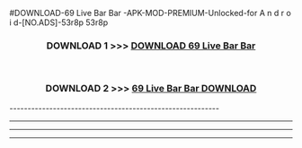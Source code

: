 #DOWNLOAD-69 Live Bar Bar -APK-MOD-PREMIUM-Unlocked-for A n d r o i d-[NO.ADS]-53r8p 53r8p 



<div align="center">

<h3>DOWNLOAD 1 >>> <a href="https://t.co/FKmqrqFo6t??judul=69 Live Bar Bar ">DOWNLOAD 69 Live Bar Bar </a></h3><br>

<h3>DOWNLOAD 2 >>> <a href="https://t.co/FKmqrqFo6t??judul=69 Live Bar Bar ">69 Live Bar Bar  DOWNLOAD </a></h3>

</div>
----------------------------------------------------------

----------------------------------------------------------

----------------------------------------------------------

----------------------------------------------------------



